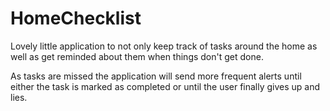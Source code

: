 # HomeChecklist

Lovely little application to not only keep track of tasks around the home as well as get reminded about them when things don't get done.

As tasks are missed the application will send more frequent alerts until either the task is marked as completed or until the user finally gives up and lies.
